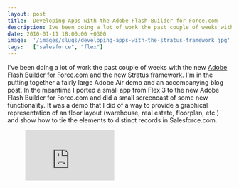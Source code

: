 ```yaml
---
layout: post
title:  Developing Apps with the Adobe Flash Builder for Force.com
description: Ive been doing a lot of work the past couple of weeks with the new Adobe Flash Builder for Force.com  and the new Stratus framework. Im in the putting together a fairly large Adobe Air demo and an accompanying blog post. In the meantime I ported a small app from Flex 3 to the new Adobe Flash Builder for Force.com and did a small screencast of some new functionality. It was a demo that I did of a way to provide a graphical representation of an floor layout (warehouse, real estate, floorplan, etc.
date: 2010-01-11 18:00:00 +0300
image:  '/images/slugs/developing-apps-with-the-stratus-framework.jpg'
tags:   ["salesforce", "flex"]
---
```

<p>I've been doing a lot of work the past couple of weeks with the new <a href="http://developer.force.com/flashbuilder">Adobe Flash Builder for Force.com</a> and the new Stratus framework. I'm in the putting together a fairly large Adobe Air demo and an accompanying blog post. In the meantime I ported a small app from Flex 3 to the new Adobe Flash Builder for Force.com and did a small screencast of some new functionality. It was a demo that I did of a way to provide a graphical representation of an floor layout (warehouse, real estate, floorplan, etc.) and show how to tie the elements to distinct records in Salesforce.com.</p>
<figure class="kg-card kg-embed-card"><iframe width="200" height="113" src="https://www.youtube.com/embed/ZGTiQD0J5bs?feature=oembed" frameborder="0" allow="accelerometer; autoplay; clipboard-write; encrypted-media; gyroscope; picture-in-picture" allowfullscreen></iframe></figure>
